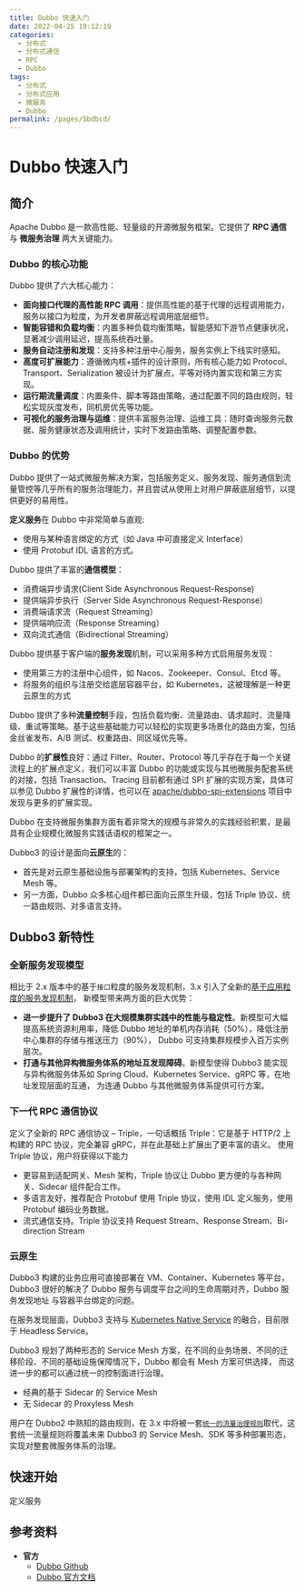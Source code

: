 ```yaml
---
title: Dubbo 快速入门
date: 2022-04-25 19:12:19
categories:
  - 分布式
  - 分布式通信
  - RPC
  - Dubbo
tags:
  - 分布式
  - 分布式应用
  - 微服务
  - Dubbo
permalink: /pages/5bdbcd/
---
```


# Dubbo 快速入门

## 简介

Apache Dubbo 是一款高性能、轻量级的开源微服务框架。它提供了 **RPC 通信** 与 **微服务治理** 两大关键能力。

### Dubbo 的核心功能

Dubbo 提供了六大核心能力：

- **面向接口代理的高性能 RPC 调用**：提供高性能的基于代理的远程调用能力，服务以接口为粒度，为开发者屏蔽远程调用底层细节。
- **智能容错和负载均衡**：内置多种负载均衡策略，智能感知下游节点健康状况，显著减少调用延迟，提高系统吞吐量。
- **服务自动注册和发现**：支持多种注册中心服务，服务实例上下线实时感知。
- **高度可扩展能力**：遵循微内核+插件的设计原则，所有核心能力如 Protocol、Transport、Serialization 被设计为扩展点，平等对待内置实现和第三方实现。
- **运行期流量调度**：内置条件、脚本等路由策略，通过配置不同的路由规则，轻松实现灰度发布，同机房优先等功能。
- **可视化的服务治理与运维**：提供丰富服务治理、运维工具：随时查询服务元数据、服务健康状态及调用统计，实时下发路由策略、调整配置参数。

### Dubbo 的优势

Dubbo 提供了一站式微服务解决方案，包括服务定义、服务发现、服务通信到流量管控等几乎所有的服务治理能力，并且尝试从使用上对用户屏蔽底层细节，以提供更好的易用性。

**定义服务**在 Dubbo 中非常简单与直观:

- 使用与某种语言绑定的方式（如 Java 中可直接定义 Interface）
- 使用 Protobuf IDL 语言的方式。

Dubbo 提供了丰富的**通信模型**：

- 消费端异步请求(Client Side Asynchronous Request-Response)
- 提供端异步执行（Server Side Asynchronous Request-Response）
- 消费端请求流（Request Streaming）
- 提供端响应流（Response Streaming）
- 双向流式通信（Bidirectional Streaming）

Dubbo 提供基于客户端的**服务发现**机制，可以采用多种方式启用服务发现：

- 使用第三方的注册中心组件，如 Nacos、Zookeeper、Consul、Etcd 等。
- 将服务的组织与注册交给底层容器平台，如 Kubernetes，这被理解是一种更云原生的方式

Dubbo 提供了多种**流量控制**手段，包括负载均衡、流量路由、请求超时、流量降级、重试等策略。基于这些基础能力可以轻松的实现更多场景化的路由方案，包括金丝雀发布、A/B 测试、权重路由、同区域优先等。

Dubbo 的**扩展性**良好：通过 Filter、Router、Protocol 等几乎存在于每一个关键流程上的扩展点定义，我们可以丰富 Dubbo 的功能或实现与其他微服务配套系统的对接，包括 Transaction、Tracing 目前都有通过 SPI 扩展的实现方案，具体可以参见 Dubbo 扩展性的详情，也可以在 [apache/dubbo-spi-extensions](https://github.com/apache/dubbo-spi-extensions) 项目中发现与更多的扩展实现。

Dubbo 在支持微服务集群方面有着非常大的规模与非常久的实践经验积累，是最具有企业规模化微服务实践话语权的框架之一。

Dubbo3 的设计是面向**云原生**的：

- 首先是对云原生基础设施与部署架构的支持，包括 Kubernetes、Service Mesh 等。
- 另一方面，Dubbo 众多核心组件都已面向云原生升级，包括 Triple 协议、统一路由规则、对多语言支持。

## Dubbo3 新特性

### 全新服务发现模型

相比于 2.x 版本中的基于`接口`粒度的服务发现机制，3.x 引入了全新的[基于应用粒度的服务发现机制](https://dubbo.apache.org/zh/docs/concepts/service-discovery)， 新模型带来两方面的巨大优势：

- **进一步提升了 Dubbo3 在大规模集群实践中的性能与稳定性**。新模型可大幅提高系统资源利用率，降低 Dubbo 地址的单机内存消耗（50%），降低注册中心集群的存储与推送压力（90%）， Dubbo 可支持集群规模步入百万实例层次。
- **打通与其他异构微服务体系的地址互发现障碍**。新模型使得 Dubbo3 能实现与异构微服务体系如 Spring Cloud、Kubernetes Service、gRPC 等，在地址发现层面的互通， 为连通 Dubbo 与其他微服务体系提供可行方案。

### 下一代 RPC 通信协议

定义了全新的 RPC 通信协议 – Triple，一句话概括 Triple：它是基于 HTTP/2 上构建的 RPC 协议，完全兼容 gRPC，并在此基础上扩展出了更丰富的语义。 使用 Triple 协议，用户将获得以下能力

- 更容易到适配网关、Mesh 架构，Triple 协议让 Dubbo 更方便的与各种网关、Sidecar 组件配合工作。
- 多语言友好，推荐配合 Protobuf 使用 Triple 协议，使用 IDL 定义服务，使用 Protobuf 编码业务数据。
- 流式通信支持。Triple 协议支持 Request Stream、Response Stream、Bi-direction Stream

### 云原生

Dubbo3 构建的业务应用可直接部署在 VM、Container、Kubernetes 等平台，Dubbo3 很好的解决了 Dubbo 服务与调度平台之间的生命周期对齐，Dubbo 服务发现地址 与容器平台绑定的问题。

在服务发现层面，Dubbo3 支持与 [Kubernetes Native Service](https://dubbo.apache.org/zh/docs/new-in-dubbo3/) 的融合，目前限于 Headless Service。

Dubbo3 规划了两种形态的 Service Mesh 方案，在不同的业务场景、不同的迁移阶段、不同的基础设施保障情况下，Dubbo 都会有 Mesh 方案可供选择， 而这进一步的都可以通过统一的控制面进行治理。

- 经典的基于 Sidecar 的 Service Mesh
- 无 Sidecar 的 Proxyless Mesh

用户在 Dubbo2 中熟知的路由规则，在 3.x 中将被一套[`统一的流量治理规则`](https://dubbo.apache.org/zh/docs/concepts/traffic-management)取代，这套统一流量规则将覆盖未来 Dubbo3 的 Service Mesh、SDK 等多种部署形态， 实现对整套微服务体系的治理。

## 快速开始

定义服务

## 参考资料

- **官方**
  - [Dubbo Github](https://github.com/apache/dubbo)
  - [Dubbo 官方文档](https://dubbo.apache.org/zh-cn/)